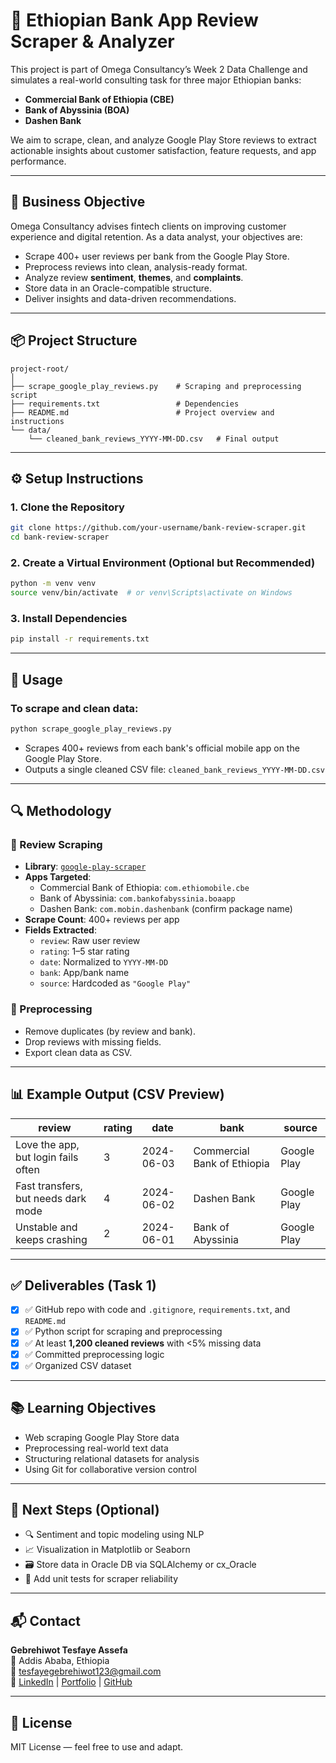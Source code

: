 # 📱 Ethiopian Bank App Review Scraper & Analyzer

This project is part of Omega Consultancy’s Week 2 Data Challenge and simulates a real-world consulting task for three major Ethiopian banks:

- **Commercial Bank of Ethiopia (CBE)**
- **Bank of Abyssinia (BOA)**
- **Dashen Bank**

We aim to scrape, clean, and analyze Google Play Store reviews to extract actionable insights about customer satisfaction, feature requests, and app performance.

---

## 🎯 Business Objective

Omega Consultancy advises fintech clients on improving customer experience and digital retention. As a data analyst, your objectives are:

- Scrape 400+ user reviews per bank from the Google Play Store.
- Preprocess reviews into clean, analysis-ready format.
- Analyze review **sentiment**, **themes**, and **complaints**.
- Store data in an Oracle-compatible structure.
- Deliver insights and data-driven recommendations.

---

## 📦 Project Structure

```
project-root/
│
├── scrape_google_play_reviews.py    # Scraping and preprocessing script
├── requirements.txt                 # Dependencies
├── README.md                        # Project overview and instructions
└── data/
    └── cleaned_bank_reviews_YYYY-MM-DD.csv   # Final output
```

---

## ⚙️ Setup Instructions

### 1. Clone the Repository

```bash
git clone https://github.com/your-username/bank-review-scraper.git
cd bank-review-scraper
```

### 2. Create a Virtual Environment (Optional but Recommended)

```bash
python -m venv venv
source venv/bin/activate  # or venv\Scripts\activate on Windows
```

### 3. Install Dependencies

```bash
pip install -r requirements.txt
```

---

## 🚀 Usage

### To scrape and clean data:

```bash
python scrape_google_play_reviews.py
```

- Scrapes 400+ reviews from each bank's official mobile app on the Google Play Store.
- Outputs a single cleaned CSV file: `cleaned_bank_reviews_YYYY-MM-DD.csv`

---

## 🔍 Methodology

### 🔹 Review Scraping

- **Library**: [`google-play-scraper`](https://pypi.org/project/google-play-scraper/)
- **Apps Targeted**:
  - Commercial Bank of Ethiopia: `com.ethiomobile.cbe`
  - Bank of Abyssinia: `com.bankofabyssinia.boaapp`
  - Dashen Bank: `com.mobin.dashenbank` (confirm package name)
- **Scrape Count**: 400+ reviews per app
- **Fields Extracted**:
  - `review`: Raw user review
  - `rating`: 1–5 star rating
  - `date`: Normalized to `YYYY-MM-DD`
  - `bank`: App/bank name
  - `source`: Hardcoded as `"Google Play"`

### 🔹 Preprocessing

- Remove duplicates (by review and bank).
- Drop reviews with missing fields.
- Export clean data as CSV.

---

## 📊 Example Output (CSV Preview)

| review                              | rating | date       | bank                        | source      |
| ----------------------------------- | ------ | ---------- | --------------------------- | ----------- |
| Love the app, but login fails often | 3      | 2024-06-03 | Commercial Bank of Ethiopia | Google Play |
| Fast transfers, but needs dark mode | 4      | 2024-06-02 | Dashen Bank                 | Google Play |
| Unstable and keeps crashing         | 2      | 2024-06-01 | Bank of Abyssinia           | Google Play |

---

## ✅ Deliverables (Task 1)

- [x] ✅ GitHub repo with code and `.gitignore`, `requirements.txt`, and `README.md`
- [x] ✅ Python script for scraping and preprocessing
- [x] ✅ At least **1,200 cleaned reviews** with <5% missing data
- [x] ✅ Committed preprocessing logic
- [x] ✅ Organized CSV dataset

---

## 📚 Learning Objectives

- Web scraping Google Play Store data
- Preprocessing real-world text data
- Structuring relational datasets for analysis
- Using Git for collaborative version control

---

## 🧠 Next Steps (Optional)

- 🔍 Sentiment and topic modeling using NLP
- 📈 Visualization in Matplotlib or Seaborn
- 🗃️ Store data in Oracle DB via SQLAlchemy or cx_Oracle
- 🧪 Add unit tests for scraper reliability

---

## 📬 Contact

**Gebrehiwot Tesfaye Assefa**  
📍 Addis Ababa, Ethiopia  
📧 tesfayegebrehiwot123@gmail.com  
🔗 [LinkedIn](https://www.linkedin.com/in/gebrehiwot-tesfaye-6646091a1/) | [Portfolio](https://portfolio-gebby.vercel.app/) | [GitHub](https://github.com/Gebrehiwot-Tesfaye)

---

## 📝 License

MIT License — feel free to use and adapt.
